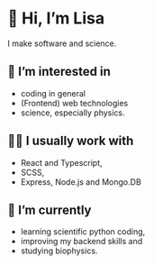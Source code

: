 # 👋 Hi, I’m Lisa
I make software and science.

## 👀 I’m interested in 
- coding in general
- (Frontend) web technologies 
- science, especially physics.

## 👩‍💻 I usually work with
- React and Typescript,
- SCSS,
- Express, Node.js and Mongo.DB

## 🌱 I’m currently
- learning scientific python coding,
- improving my backend skills and
- studying biophysics.


<!---
lisah298/lisah298 is a ✨ special ✨ repository because its `README.md` (this file) appears on your GitHub profile.
You can click the Preview link to take a look at your changes.
--->
